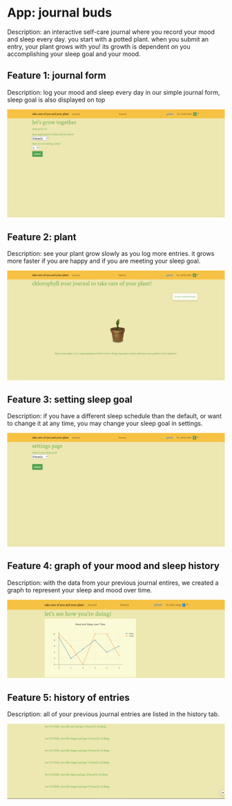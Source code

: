 # App: journal buds

Description: an interactive self-care journal where you record your mood and sleep every day. you start with a potted plant. when you submit an entry, your plant grows with you! its growth is dependent on you accomplishing your sleep goal and your mood.

## Feature 1: journal form

Description: log your mood and sleep every day in our simple journal form, sleep goal is also displayed on top

![journal_form.png](/journal_form.png)

## Feature 2: plant

Description: see your plant grow slowly as you log more entries. it grows more faster if you are happy and if you are meeting your sleep goal.

![plant.png](/plant.png)

## Feature 3: setting sleep goal

Description: if you have a different sleep schedule than the default, or want to change it at any time, you may change your sleep goal in settings.

![settings.png](/settings.png)

## Feature 4: graph of your mood and sleep history

Description: with the data from your previous journal entires, we created a graph to represent your sleep and mood over time.

![care-graph.png](/care-graph.png)

## Feature 5: history of entries

Description: all of your previous journal entries are listed in the history tab.

![care-history.png](/care-history.png)

